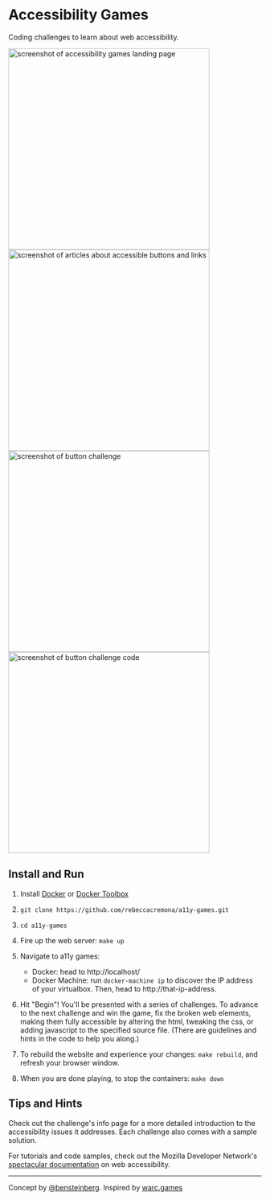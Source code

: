 Accessibility Games
===================

Coding challenges to learn about web accessibility.

<img alt="screenshot of accessibility games landing page" src="https://www.dropbox.com/s/ndmkuvwgy9on8xu/play.png?raw=1" width="400"><img alt="screenshot of articles about accessible buttons and links" src="https://www.dropbox.com/s/3xkw0kmb2byrh7i/info.png?raw=1" width="400"><img style="display: inline-block; vertical-align: top;" alt="screenshot of button challenge" src="https://www.dropbox.com/s/i3axos40v2qlj9i/button-challenge.png?raw=1" width="400"><img alt="screenshot of button challenge code" src="https://www.dropbox.com/s/aeq1j331soq9tty/fix-the-code.png?raw=1" width="400">


Install and Run
---------------

1. Install [Docker](https://docs.docker.com/installation/) or [Docker Toolbox](https://www.docker.com/products/docker-toolbox)

2. `git clone https://github.com/rebeccacremona/a11y-games.git`

3. `cd a11y-games`

4. Fire up the web server: `make up`

5. Navigate to a11y games:
   -  Docker: head to http://localhost/
   -  Docker Machine: run `docker-machine ip` to discover the IP address of your virtualbox. Then, head to http://that-ip-address.

6. Hit "Begin"! You'll be presented with a series of challenges. To advance to the next challenge and win the game, fix the broken web elements, making them fully accessible by altering the html, tweaking the css, or adding javascript to the specified source file. (There are guidelines and hints in the code to help you along.)

7. To rebuild the website and experience your changes: `make rebuild`, and refresh your browser window.

8. When you are done playing, to stop the containers: `make down`

Tips and Hints
--------------
Check out the challenge's info page for a more detailed introduction to the accessibility issues it addresses. Each challenge also comes with a sample solution.

For tutorials and code samples, check out the Mozilla Developer Network's [spectacular documentation](https://developer.mozilla.org/en-US/docs/Web/Accessibility) on web accessibility.

___

Concept by [@bensteinberg](https://github.com/bensteinberg). Inspired by [warc.games](http://warc.games)
